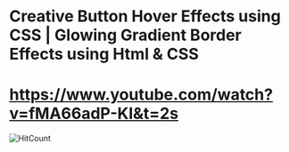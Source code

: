 # Creative Button Hover Effects using CSS | Glowing Gradient Border Effects using Html & CSS
# https://www.youtube.com/watch?v=fMA66adP-KI&t=2s

![HitCount](https://github.com/Rahulfordev/img-file/blob/main/hover%20effect.png)
